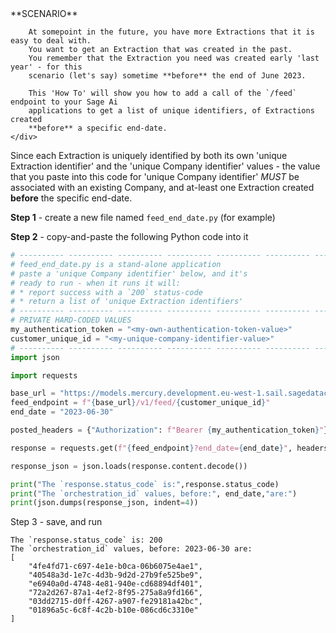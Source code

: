 <SectionCard justify='left'>
    <div>
        **SCENARIO**

        At somepoint in the future, you have more Extractions that it is easy to deal with.
        You want to get an Extraction that was created in the past.
        You remember that the Extraction you need was created early 'last year' - for this
        scenario (let's say) sometime **before** the end of June 2023.

        This 'How To' will show you how to add a call of the `/feed` endpoint to your Sage Ai
        applications to get a list of unique identifiers, of Extractions created
        **before** a specific end-date. 
    </div>
</SectionCard>

<MessageCard type='proactive'>Since each Extraction is uniquely identified by both its own 
'unique Extraction identifier' and the 'unique Company identifier' values - the value that 
you paste into this code for 'unique Company identifier' *MUST* be associated with an
existing Company, and at-least one Extraction created **before** the specific end-date.</MessageCard>

**Step 1** - create a new file named `feed_end_date.py` (for example)

**Step 2** - copy-and-paste the following Python code into it

```python:feed_end_date.py
# ---------- ---------- ---------- ---------- ---------- ---------- ---------- ----------
# feed_end_date.py is a stand-alone application
# paste a 'unique Company identifier' below, and it's
# ready to run - when it runs it will:
# * report success with a `200` status-code
# * return a list of 'unique Extraction identifiers'
# ---------- ---------- ---------- ---------- ---------- ---------- ---------- ----------
# PRIVATE HARD-CODED VALUES
my_authentication_token = "<my-own-authentication-token-value>"
customer_unique_id = "<my-unique-company-identifier-value>"
# ---------- ---------- ---------- ---------- ---------- ---------- ---------- ----------
import json

import requests

base_url = "https://models.mercury.development.eu-west-1.sail.sagedatacloud.com/api"
feed_endpoint = f"{base_url}/v1/feed/{customer_unique_id}"
end_date = "2023-06-30"

posted_headers = {"Authorization": f"Bearer {my_authentication_token}"}

response = requests.get(f"{feed_endpoint}?end_date={end_date}", headers=posted_headers)

response_json = json.loads(response.content.decode())

print("The `response.status_code` is:",response.status_code)
print("The `orchestration_id` values, before:", end_date,"are:")
print(json.dumps(response_json, indent=4))
```

Step 3 - save, and run

```json:response
The `response.status_code` is: 200
The `orchestration_id` values, before: 2023-06-30 are:
[
    "4fe4fd71-c697-4e1e-b0ca-06b6075e4ae1",
    "40548a3d-1e7c-4d3b-9d2d-27b9fe525be9",
    "e6940a0d-4748-4e81-940e-cd68894df401",
    "72a2d267-87a1-4ef2-8f95-275a8a9fd166",
    "03dd2715-d0ff-4267-a907-fe29181a42bc",
    "01896a5c-6c8f-4c2b-b10e-086cd6c3310e"
]
```
